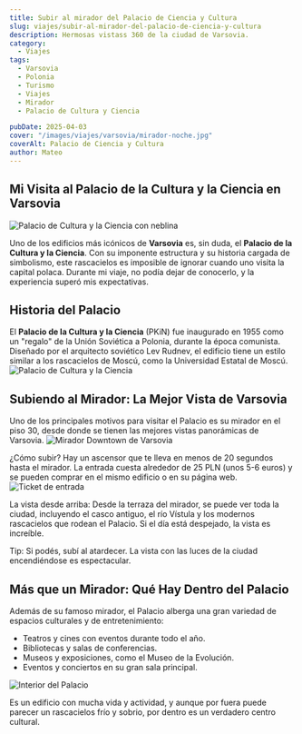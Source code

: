 ```yaml
---
title: Subir al mirador del Palacio de Ciencia y Cultura
slug: viajes/subir-al-mirador-del-palacio-de-ciencia-y-cultura
description: Hermosas vistass 360 de la ciudad de Varsovia.
category:
  - Viajes
tags:
  - Varsovia
  - Polonia 
  - Turismo
  - Viajes
  - Mirador
  - Palacio de Cultura y Ciencia

pubDate: 2025-04-03
cover: "/images/viajes/varsovia/mirador-noche.jpg"
coverAlt: Palacio de Ciencia y Cultura
author: Mateo 
---
```


## Mi Visita al Palacio de la Cultura y la Ciencia en Varsovia 
<img src="/images/viajes/varsovia/mirador-calle.jpg" alt="Palacio de Cultura y la Ciencia con neblina">

Uno de los edificios más icónicos de **Varsovia** es, sin duda, el **Palacio de la Cultura y la Ciencia**. Con su imponente estructura y su historia cargada de simbolismo, este rascacielos es imposible de ignorar cuando uno visita la capital polaca. Durante mi viaje, no podía dejar de conocerlo, y la experiencia superó mis expectativas.

## Historia del Palacio

El **Palacio de la Cultura y la Ciencia** (PKiN) fue inaugurado en 1955 como un "regalo" de la Unión Soviética a Polonia, durante la época comunista. Diseñado por el arquitecto soviético Lev Rudnev, el edificio tiene un estilo similar a los rascacielos de Moscú, como la Universidad Estatal de Moscú.
<img src="/images/viajes/varsovia/palacio-de-cultura.jpg" alt="Palacio de Cultura y la Ciencia">

## Subiendo al Mirador: La Mejor Vista de Varsovia

Uno de los principales motivos para visitar el Palacio es su mirador en el piso 30, desde donde se tienen las mejores vistas panorámicas de Varsovia.
<img src="/images/viajes/varsovia//mirador-downtown.jpg" alt="Mirador Downtown de Varsovia">

 ¿Cómo subir? Hay un ascensor que te lleva en menos de 20 segundos hasta el mirador. La entrada cuesta alrededor de 25 PLN (unos 5-6 euros) y se pueden comprar en el mismo edificio o en su página web.
<img src="/images/viajes/varsovia/entrada.jpg" alt="Ticket de entrada">

 La vista desde arriba: Desde la terraza del mirador, se puede ver toda la ciudad, incluyendo el casco antiguo, el río Vístula y los modernos rascacielos que rodean el Palacio. Si el día está despejado, la vista es increíble.

 Tip: Si podés, subí al atardecer. La vista con las luces de la ciudad encendiéndose es espectacular.

## Más que un Mirador: Qué Hay Dentro del Palacio

Además de su famoso mirador, el Palacio alberga una gran variedad de espacios culturales y de entretenimiento:

* Teatros y cines con eventos durante todo el año.
* Bibliotecas y salas de conferencias.
* Museos y exposiciones, como el Museo de la Evolución.
* Eventos y conciertos en su gran sala principal.
<img src="/images/viajes/varsovia/interior-palacio.jpg" alt="Interior del Palacio">

Es un edificio con mucha vida y actividad, y aunque por fuera puede parecer un rascacielos frío y sobrio, por dentro es un verdadero centro cultural.